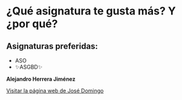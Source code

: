 # ¿Qué asignatura te gusta más? Y ¿por qué?

## Asignaturas preferidas:
- ASO
- ✨ASGBD✨

**Alejandro Herrera Jiménez**

[Visitar la página web de José Domingo](https://www.josedomingo.org/pledin/)
